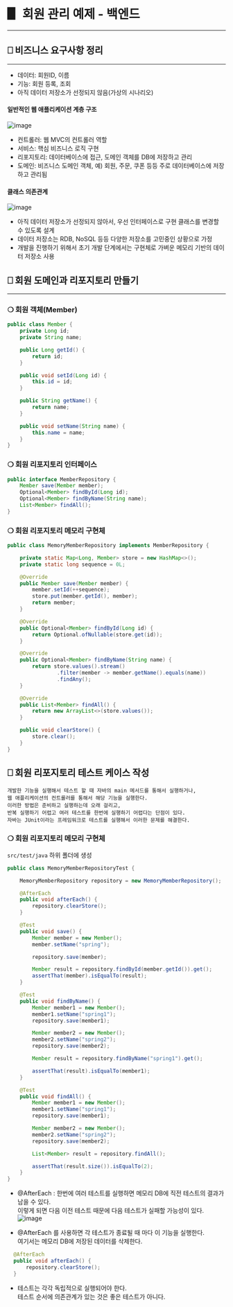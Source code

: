 # ▋ 회원 관리 예제 - 백엔드

*****

## ⎕ 비즈니스 요구사항 정리

*****

* 데이터: 회원ID, 이름
* 기능: 회원 등록, 조회
* 아직 데이터 저장소가 선정되지 않음(가상의 시나리오)

#### **일반적인 웹 애플리케이션 계층 구조**

![image](https://user-images.githubusercontent.com/1131775/198696641-57b6552f-f57b-4c9c-adc2-2ce0d1951559.png)

* 컨트롤러: 웹 MVC의 컨트롤러 역할
* 서비스: 핵심 비즈니스 로직 구현
* 리포지토리: 데이터베이스에 접근, 도메인 객체를 DB에 저장하고 관리
* 도메인: 비즈니스 도메인 객체, 예) 회원, 주문, 쿠폰 등등 주로 데이터베이스에 저장하고 관리됨

#### **클래스 의존관계**

![image](https://user-images.githubusercontent.com/1131775/198697069-d5794c0e-1bd7-4437-afe8-5b99320c109c.png)

* 아직 데이터 저장소가 선정되지 않아서, 우선 인터페이스로 구현 클래스를 변경할 수 있도록 설계
* 데이터 저장소는 RDB, NoSQL 등등 다양한 저장소를 고민중인 상황으로 가정
* 개발을 진행하기 위해서 초기 개발 단계에서는 구현체로 가벼운 메모리 기반의 데이터 저장소 사용

## ⎕ 회원 도메인과 리포지토리 만들기

*****

### ❍ 회원 객체(Member)

```java
public class Member {
    private Long id;
    private String name;

    public Long getId() {
        return id;
    }

    public void setId(Long id) {
        this.id = id;
    }

    public String getName() {
        return name;
    }

    public void setName(String name) {
        this.name = name;
    }
}
```

### ❍ 회원 리포지토리 인터페이스

```java
public interface MemberRepository {
    Member save(Member member);
    Optional<Member> findById(Long id);
    Optional<Member> findByName(String name);
    List<Member> findAll();
}
```

### ❍ 회원 리포지토리 메모리 구현체

```java
public class MemoryMemberRepository implements MemberRepository {

    private static Map<Long, Member> store = new HashMap<>();
    private static long sequence = 0L;

    @Override
    public Member save(Member member) {
        member.setId(++sequence);
        store.put(member.getId(), member);
        return member;
    }

    @Override
    public Optional<Member> findById(Long id) {
        return Optional.ofNullable(store.get(id));
    }

    @Override
    public Optional<Member> findByName(String name) {
        return store.values().stream()
                .filter(member -> member.getName().equals(name))
                .findAny();
    }

    @Override
    public List<Member> findAll() {
        return new ArrayList<>(store.values());
    }

    public void clearStore() {
        store.clear();
    }
}
```

## ⎕ 회원 리포지토리 테스트 케이스 작성
```textmate
개발한 기능을 실행해서 테스트 할 때 자바의 main 메서드를 통해서 실행하거나, 
웹 애플리케이션의 컨트롤러를 통해서 해당 기능을 실행한다.
이러한 방법은 준비하고 실행하는데 오래 걸리고, 
반복 실행하기 어렵고 여러 테스트를 한번에 실행하기 어렵다는 단점이 있다. 
자바는 JUnit이라는 프레임워크로 테스트를 실행해서 이러한 문제를 해결한다.
```

### ❍ 회원 리포지토리 메모리 구현체

`src/test/java` 하위 폴더에 생성

```java
public class MemoryMemberRepositoryTest {

    MemoryMemberRepository repository = new MemoryMemberRepository();

    @AfterEach
    public void afterEach() {
        repository.clearStore();
    }

    @Test
    public void save() {
        Member member = new Member();
        member.setName("spring");

        repository.save(member);

        Member result = repository.findById(member.getId()).get();
        assertThat(member).isEqualTo(result);
    }

    @Test
    public void findByName() {
        Member member1 = new Member();
        member1.setName("spring1");
        repository.save(member1);

        Member member2 = new Member();
        member2.setName("spring2");
        repository.save(member2);

        Member result = repository.findByName("spring1").get();

        assertThat(result).isEqualTo(member1);
    }

    @Test
    public void findAll() {
        Member member1 = new Member();
        member1.setName("spring1");
        repository.save(member1);

        Member member2 = new Member();
        member2.setName("spring2");
        repository.save(member2);

        List<Member> result = repository.findAll();

        assertThat(result.size()).isEqualTo(2);
    }
}
```

* @AfterEach : 한번에 여러 테스트를 실행하면 메모리 DB에 직전 테스트의 결과가 남을 수 있다.<br> 
이렇게 되면 다음 이전 테스트 때문에 다음 테스트가 실패할 가능성이 있다. <br>
![image](https://user-images.githubusercontent.com/1131775/198704490-50c266d3-836d-4530-b2e7-27bf06f749cd.png)

* @AfterEach 를 사용하면 각 테스트가 종료될 때 마다 이 기능을 실행한다. <br>
여기서는 메모리 DB에 저장된 데이터를 삭제한다.<br>
```java
  @AfterEach
  public void afterEach() {
      repository.clearStore();
  }
```
* 테스트는 각각 독립적으로 실행되어야 한다.<br>
테스트 순서에 의존관계가 있는 것은 좋은 테스트가 아니다.<br>
